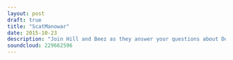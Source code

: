 ```yaml
---
layout: post
draft: true
title: "ScatManowar"
date: 2015-10-23
description: "Join Hill and Beez as they answer your questions about Download, Limp Bizkit is this week's Album Club and there's chat on BABYMETAL, Nine Inch Nails, Children Of Bodom, Twisted Sister, Blink 182 and more."
soundcloud: 229662596
---
```

